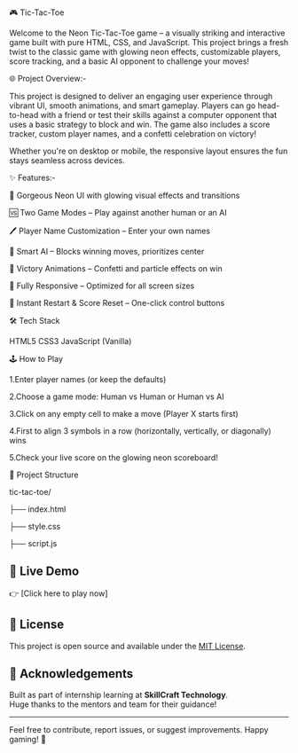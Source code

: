 🎮 Tic-Tac-Toe

Welcome to the Neon Tic-Tac-Toe game – a visually striking and interactive game built with pure HTML, CSS, and JavaScript. This project brings a fresh twist to the classic game with glowing neon effects, customizable players, score tracking, and a basic AI opponent to challenge your moves!

🌐 Project Overview:-

This project is designed to deliver an engaging user experience through vibrant UI, smooth animations, and smart gameplay. Players can go head-to-head with a friend or test their skills against a computer opponent that uses a basic strategy to block and win. The game also includes a score tracker, custom player names, and a confetti celebration on victory!

Whether you're on desktop or mobile, the responsive layout ensures the fun stays seamless across devices.

✨ Features:-

🌟 Gorgeous Neon UI with glowing visual effects and transitions

🆚 Two Game Modes – Play against another human or an AI

🖊️ Player Name Customization – Enter your own names

🤖 Smart AI – Blocks winning moves, prioritizes center

🎉 Victory Animations – Confetti and particle effects on win

📱 Fully Responsive – Optimized for all screen sizes

🔄 Instant Restart & Score Reset – One-click control buttons

🛠️ Tech Stack

HTML5
CSS3
JavaScript (Vanilla)


🕹️ How to Play

1.Enter player names (or keep the defaults)

2.Choose a game mode: Human vs Human or Human vs AI

3.Click on any empty cell to make a move (Player X starts first)

4.First to align 3 symbols in a row (horizontally, vertically, or diagonally) wins

5.Check your live score on the glowing neon scoreboard!


📁 Project Structure

tic-tac-toe/

├── index.html   

├── style.css        

├── script.js      


## 🔗 Live Demo

👉 [Click here to play now]

## 🧾 License

This project is open source and available under the [MIT License](LICENSE).

## 🙌 Acknowledgements

Built as part of internship learning at **SkillCraft Technology**.  
Huge thanks to the mentors and team for their guidance!

---

Feel free to contribute, report issues, or suggest improvements. Happy gaming! 🎉
